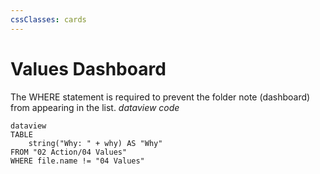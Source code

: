 ```yaml
---
cssClasses: cards
---
```

# Values Dashboard
The WHERE statement is required to prevent the folder note (dashboard) from appearing in the list.
*dataview code*
```
dataview
TABLE
	string("Why: " + why) AS "Why"
FROM "02 Action/04 Values"
WHERE file.name != "04 Values"
```